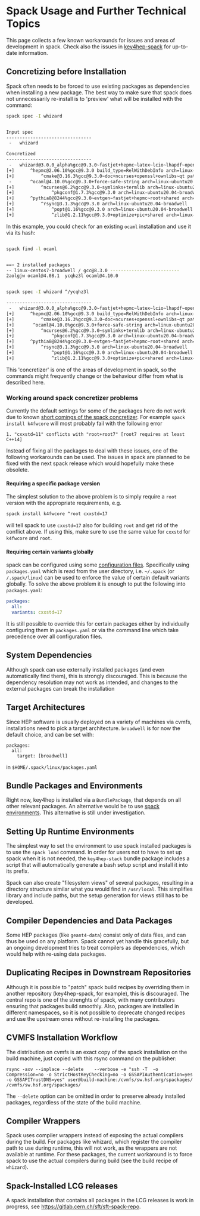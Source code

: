 
# Spack Usage and Further Technical Topics

This page collects a few known workarounds for issues and areas of development in spack.
Check also the issues in [key4hep-spack](https://github.com/key4hep/key4hep-spack/issues) for up-to-date information.


## Concretizing before Installation

Spack often needs to be forced to use existing packages as dependencies when installing a new package.
The best way to make sure that spack does not unnecessarily re-install is to 'preview' what will be installed with the command:

```bash
spack spec -I whizard
```

```bash

Input spec
--------------------------------
 -   whizard

Concretized
--------------------------------
 -   whizard@3.0.0_alpha%gcc@9.3.0~fastjet+hepmc~latex~lcio~lhapdf~openmp+pythia8 arch=linux-ubuntu20.04-broadwell
[+]      ^hepmc@2.06.10%gcc@9.3.0 build_type=RelWithDebInfo arch=linux-ubuntu20.04-broadwell
[+]          ^cmake@3.16.3%gcc@9.3.0~doc+ncurses+openssl+ownlibs~qt patches=1c540040c7e203dd8e27aa20345ecb07fe06570d56410a24a266ae570b1c4c39 arch=linux-ubuntu20.04-broadwell
 -       ^ocaml@4.10.0%gcc@9.3.0+force-safe-string arch=linux-ubuntu20.04-broadwell
[+]          ^ncurses@6.2%gcc@9.3.0~symlinks+termlib arch=linux-ubuntu20.04-broadwell
[+]              ^pkgconf@1.7.3%gcc@9.3.0 arch=linux-ubuntu20.04-broadwell
[+]      ^pythia8@8244%gcc@9.3.0~evtgen~fastjet+hepmc~root+shared arch=linux-ubuntu20.04-broadwell
[+]          ^rsync@3.1.3%gcc@9.3.0 arch=linux-ubuntu20.04-broadwell
[+]              ^popt@1.16%gcc@9.3.0 arch=linux-ubuntu20.04-broadwell
[+]              ^zlib@1.2.11%gcc@9.3.0+optimize+pic+shared arch=linux-ubuntu20.04-broadwell


```
In this example, you could check for an existing `ocaml` installation and use it via its hash:

```bash

spack find -l ocaml
```

```bash

==> 2 installed packages
-- linux-centos7-broadwell / gcc@8.3.0 --------------------------
2aolgjw ocaml@4.08.1  ycqhz3l ocaml@4.10.0
```

```bash

spack spec -I whizard ^/ycqhz3l

--------------------------------
 -   whizard@3.0.0_alpha%gcc@9.3.0~fastjet+hepmc~latex~lcio~lhapdf~openmp+pythia8 arch=linux-ubuntu20.04-broadwell
[+]      ^hepmc@2.06.10%gcc@9.3.0 build_type=RelWithDebInfo arch=linux-ubuntu20.04-broadwell
[+]          ^cmake@3.16.3%gcc@9.3.0~doc+ncurses+openssl+ownlibs~qt patches=1c540040c7e203dd8e27aa20345ecb07fe06570d56410a24a266ae570b1c4c39 arch=linux-ubuntu20.04-broadwell
[+]       ^ocaml@4.10.0%gcc@9.3.0+force-safe-string arch=linux-ubuntu20.04-broadwell
[+]          ^ncurses@6.2%gcc@9.3.0~symlinks+termlib arch=linux-ubuntu20.04-broadwell
[+]              ^pkgconf@1.7.3%gcc@9.3.0 arch=linux-ubuntu20.04-broadwell
[+]      ^pythia8@8244%gcc@9.3.0~evtgen~fastjet+hepmc~root+shared arch=linux-ubuntu20.04-broadwell
[+]          ^rsync@3.1.3%gcc@9.3.0 arch=linux-ubuntu20.04-broadwell
[+]              ^popt@1.16%gcc@9.3.0 arch=linux-ubuntu20.04-broadwell
[+]              ^zlib@1.2.11%gcc@9.3.0+optimize+pic+shared arch=linux-ubuntu20.04-broadwell

```

This 'concretizer' is one of the areas of development in spack, so the commands might frequently change or the behaviour differ from what is described here.



### Working around spack concretizer problems

Currently the default settings for some of the packages here do not work due to
known [short comings of the spack
concretizer](https://spack.readthedocs.io/en/latest/known_issues.html#variants-are-not-properly-forwarded-to-dependencies).
For example `spack install k4fwcore` will most probably fail with the following error

```
1. "cxxstd=11" conflicts with "root+root7" [root7 requires at least C++14]
```

Instead of fixing all the packages to deal with these issues, one of the
following workarounds can be used. The issues in spack are planned to be fixed
with the next spack release which would hopefully make these obsolete.

#### Requiring a specific package version

The simplest solution to the above problem is to simply require a `root` version
with the appropriate requirements, e.g.

```bash
spack install k4fwcore ^root cxxstd=17
```

will tell spack to use `cxxstd=17` also for building `root` and get rid of the
conflict above. If using this, make sure to use the same value for `cxxstd` for
`k4fwcore` and `root`.

#### Requiring certain variants globally

spack can be configured using some [configuration
files](https://spack.readthedocs.io/en/latest/configuration.html). Specifically
using `packages.yaml` which is read from the user directory, i.e. `~/.spack` (or
`/.spack/linux`) can be used to enforce the value of certain default variants
globally. To solve the above problem it is enough to put the following into
`packages.yaml`:

```yaml
packages:
  all:
  variants: cxxstd=17
  ```

It is still possible to override this for certain packages either by
individually configuring them in `packages.yaml` or via the command line which
take precedence over all configuration files.





## System Dependencies

Although spack can use externally installed packages (and even automatically find them), this is strongly discouraged.
This is because the dependency resolution may not work as intended, and changes to the external packages can break the installation


## Target Architectures

Since HEP software is usually deployed on a variety of machines via cvmfs, installations need to pick a target architecture. `broadwell` is for now the default choice, and can be set with:

```
packages:
  all:
    target: [broadwell]
```

in `$HOME/.spack/linux/packages.yaml`




## Bundle Packages and Environments

Right now, key4hep is installed via a `BundlePackage`, that depends on all other relevant packages.
An alternative would be to use [spack environments](https://spack-tutorial.readthedocs.io/en/latest/tutorial_environments.html#creating-and-activating-environments). This alternative is still under investigation.


## Setting Up Runtime Environments 

The simplest way to set the environment to use spack installed packages is to use the `spack load` command.
In order for users not to have to set up spack when it is not needed, the `key4hep-stack` bundle package includes a script that will automatically generate a bash setup script and install it into its prefix.

Spack can also create "filesystem views" of several packages, resulting in a directory structure similar what you would find in `/usr/local`.
This simplifies library and include paths, but the setup generation for views still has to be developed.

## Compiler Dependencies and Data Packages

Some HEP packages (like `geant4-data`) consist only of data files, and can thus be used on any platform.
Spack cannot yet handle this gracefully, but an ongoing development tries to treat compilers as dependencies, which would help with re-using data packages.


## Duplicating Recipes in Downstream Repositories

Although it is possible to "patch" spack build recipes by overriding them in another repository (key4hep-spack, for example), this is discouraged.
The central repo is one of the strenghts of spack, with many contributors ensuring that packages build smoothly.
Also, packages are installed in different namespaces, so it is not possible to deprecate changed recipes and use the upstream ones without re-installing the packages.


## CVMFS Installation Workflow

The distribution on cvmfs is an exact copy of the spack installation on the build machine, just copied with this rsync command on the publisher:

```
rsync -axv --inplace --delete    --verbose -e "ssh -T  -o Compression=no -o StrictHostKeyChecking=no -o GSSAPIAuthentication=yes -o GSSAPITrustDNS=yes" user@build-machine:/cvmfs/sw.hsf.org/spackages/ /cvmfs/sw.hsf.org/spackages/
```

The `--delete` option can be omitted in order to preserve already installed packages, regardless of the state of the build machine.



## Compiler Wrappers

Spack uses compiler wrappers instead of exposing the actual compilers during the build.
For packages like whizard, which register the compiler path to use during runtime, this will not work, as the wrappers are not available at runtime.
For these packages, the current workaround is to force spack to use the actual compilers during build (see the build recipe of `whizard`).


## Spack-Installed LCG releases

A spack installation that contains all packages in the LCG releases is work in progress, see https://gitlab.cern.ch/sft/sft-spack-repo.



